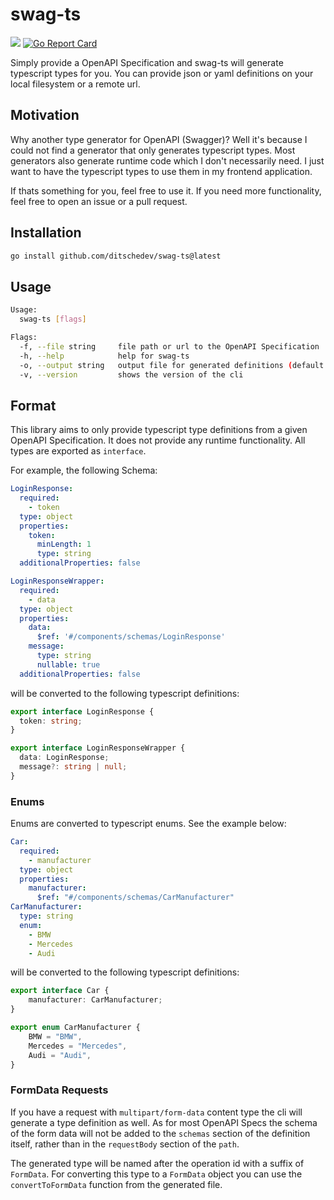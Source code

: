 # swag-ts

[![](https://img.shields.io/github/actions/workflow/status/ditschedev/swag-ts/test.yml?branch=main&longCache=true&label=Test&logo=github%20actions&logoColor=fff)](https://github.com/ditschedev/swag-ts/actions?query=workflow%3ATest)
[![Go Report Card](https://goreportcard.com/badge/github.com/ditschedev/swag-ts)](https://goreportcard.com/report/github.com/ditschedev/swag-ts)

Simply provide a OpenAPI Specification and swag-ts will generate typescript types for you. You can provide json or yaml definitions on your local filesystem or a remote url.

## Motivation
Why another type generator for OpenAPI (Swagger)? Well it's because I could not find a generator that only generates typescript types. 
Most generators also generate runtime code which I don't necessarily need. I just want to have the typescript types to use them in my frontend application.

If thats something for you, feel free to use it. If you need more functionality, feel free to open an issue or a pull request.

## Installation

```bash
go install github.com/ditschedev/swag-ts@latest
```

## Usage

```bash
Usage:
  swag-ts [flags]

Flags:
  -f, --file string     file path or url to the OpenAPI Specification
  -h, --help            help for swag-ts
  -o, --output string   output file for generated definitions (default "./types/swagger.ts")
  -v, --version         shows the version of the cli
```

## Format
This library aims to only provide typescript type definitions from a given OpenAPI Specification. It does not provide any runtime functionality.
All types are exported as `interface`.

For example, the following Schema:
```yaml
LoginResponse:
  required:
    - token
  type: object
  properties:
    token:
      minLength: 1
      type: string
  additionalProperties: false

LoginResponseWrapper:
  required:
    - data
  type: object
  properties:
    data:
      $ref: '#/components/schemas/LoginResponse'
    message:
      type: string
      nullable: true
  additionalProperties: false
```

will be converted to the following typescript definitions:
```typescript
export interface LoginResponse {
  token: string;
}

export interface LoginResponseWrapper {
  data: LoginResponse;
  message?: string | null;
}
```

### Enums
Enums are converted to typescript enums. See the example below:
```yaml
Car:
  required:
    - manufacturer
  type: object
  properties:
    manufacturer:
      $ref: "#/components/schemas/CarManufacturer"
CarManufacturer:
  type: string
  enum:
    - BMW
    - Mercedes
    - Audi  
```

will be converted to the following typescript definitions:
```typescript
export interface Car {
    manufacturer: CarManufacturer;
}

export enum CarManufacturer {
    BMW = "BMW",
    Mercedes = "Mercedes",
    Audi = "Audi",
}
```

### FormData Requests
If you have a request with `multipart/form-data` content type the cli will generate a type definition as well.
As for most OpenAPI Specs the schema of the form data will not be added to the `schemas` section of the definition itself, rather than in the `requestBody` section of the `path`.

The generated type will be named after the operation id with a suffix of `FormData`. For converting this type to a `FormData` object you can use the `convertToFormData` function from the generated file.
